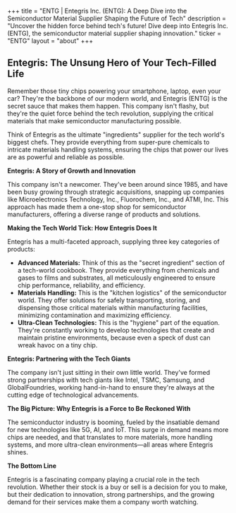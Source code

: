 +++
title = "ENTG |  Entegris Inc. (ENTG): A Deep Dive into the Semiconductor Material Supplier Shaping the Future of Tech"
description = "Uncover the hidden force behind tech's future! Dive deep into Entegris Inc. (ENTG), the semiconductor material supplier shaping innovation."
ticker = "ENTG"
layout = "about"
+++

        


## Entegris: The Unsung Hero of Your Tech-Filled Life 

Remember those tiny chips powering your smartphone, laptop, even your car? They're the backbone of our modern world, and Entegris (ENTG) is the secret sauce that makes them happen. This company isn't flashy, but they're the quiet force behind the tech revolution, supplying the critical materials that make semiconductor manufacturing possible.  

Think of Entegris as the ultimate "ingredients" supplier for the tech world's biggest chefs. They provide everything from super-pure chemicals to intricate materials handling systems, ensuring the chips that power our lives are as powerful and reliable as possible.

**Entegris: A Story of Growth and Innovation**

This company isn't a newcomer.  They've been around since 1985,  and have been busy growing through strategic acquisitions, snapping up companies like Microelectronics Technology, Inc., Fluorochem, Inc., and ATMI, Inc.  This approach has made them a one-stop shop for semiconductor manufacturers, offering a diverse range of products and solutions.  

**Making the Tech World Tick: How Entegris Does It**

Entegris has a multi-faceted approach, supplying three key categories of products:

* **Advanced Materials:** Think of this as the "secret ingredient" section of a tech-world cookbook. They provide everything from chemicals and gases to films and substrates, all meticulously engineered to ensure chip performance, reliability, and efficiency. 
* **Materials Handling:** This is the "kitchen logistics" of the semiconductor world. They offer solutions for safely transporting, storing, and dispensing those critical materials within manufacturing facilities, minimizing contamination and maximizing efficiency.  
* **Ultra-Clean Technologies:** This is the "hygiene" part of the equation.  They're constantly working to develop technologies that create and maintain pristine environments, because even a speck of dust can wreak havoc on a tiny chip.

**Entegris: Partnering with the Tech Giants**

The company isn't just sitting in their own little world.  They've formed strong partnerships with tech giants like Intel, TSMC, Samsung, and GlobalFoundries, working hand-in-hand to ensure they're always at the cutting edge of technological advancements.

**The Big Picture: Why Entegris is a Force to Be Reckoned With**

The semiconductor industry is booming, fueled by the insatiable demand for new technologies like 5G, AI, and IoT. This surge in demand means more chips are needed, and that translates to more materials, more handling systems, and more ultra-clean environments—all areas where Entegris shines.

**The Bottom Line**

Entegris is a fascinating company playing a crucial role in the tech revolution.  Whether their stock is a buy or sell is a decision for you to make, but their dedication to innovation,  strong partnerships, and the growing demand for their services make them a company worth watching.  

        